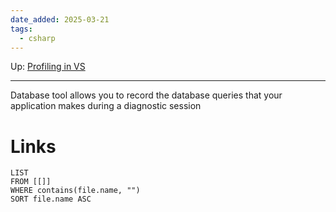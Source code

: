 ```yaml
---
date_added: 2025-03-21
tags:
  - csharp
---
```

Up: [Profiling in VS](Profiling%20in%20VS.md)
___
  Database tool allows you to record the database queries that your application makes during a diagnostic session
# Links
```dataview
LIST
FROM [[]]
WHERE contains(file.name, "")
SORT file.name ASC
```
